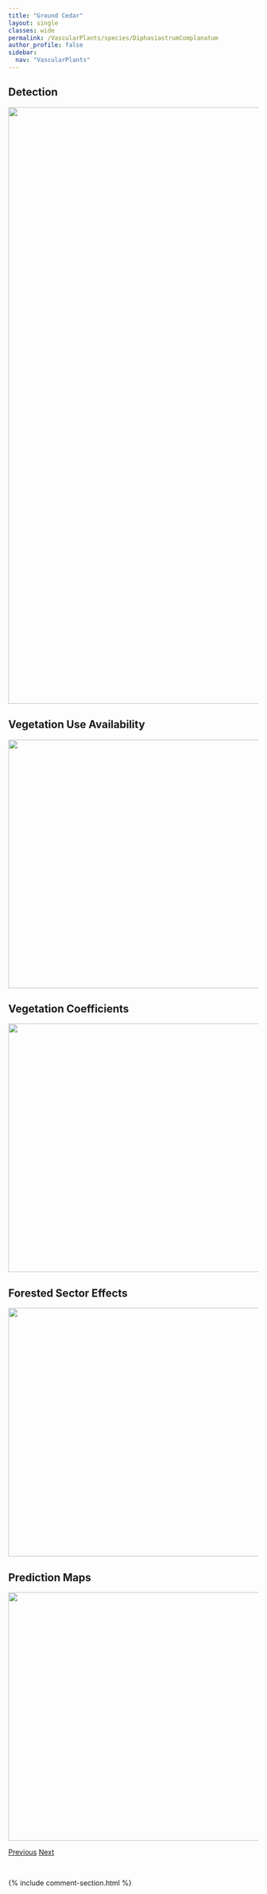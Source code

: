 ```yaml
---
title: "Ground Cedar"
layout: single
classes: wide
permalink: /VascularPlants/species/DiphasiastrumComplanatum
author_profile: false
sidebar:
  nav: "VascularPlants"
---
```


<h2>Detection</h2>

<a href="https://drive.google.com/uc?export=view&id=1DECJb8DIfigQA-yCAM0lzY8lYTk89SA2">
<img src="https://drive.google.com/uc?export=view&id=1DECJb8DIfigQA-yCAM0lzY8lYTk89SA2" height = "1200" width = "800">
</a>


<h2>Vegetation Use Availability</h2>

<a href="https://drive.google.com/uc?export=view&id=1uVV2oWENGO2_7jrxLl9zyOb0RX9PwyWG">
<img src="https://drive.google.com/uc?export=view&id=1uVV2oWENGO2_7jrxLl9zyOb0RX9PwyWG" height = "500" width = "1000">
</a>


<h2>Vegetation Coefficients</h2>

<a href="https://drive.google.com/uc?export=view&id=1IKz_JRU9rrr_LzTJR4xPP5PbAdDCncgB">
<img src="https://drive.google.com/uc?export=view&id=1IKz_JRU9rrr_LzTJR4xPP5PbAdDCncgB" height = "500" width = "1000">
</a>


<h2>Forested Sector Effects</h2>

<a href="https://drive.google.com/uc?export=view&id=1DyAPzTHchN7NSaXQQrwSG-fgqiJ1l-YA">
<img src="https://drive.google.com/uc?export=view&id=1DyAPzTHchN7NSaXQQrwSG-fgqiJ1l-YA" height = "500" width = "1000">
</a>


<h2>Prediction Maps</h2>

<a href="https://drive.google.com/uc?export=view&id=1Tfo3biP05Xz3e3Udzq2HeMftLhuCr0H5">
<img src="https://drive.google.com/uc?export=view&id=1Tfo3biP05Xz3e3Udzq2HeMftLhuCr0H5" height = "500" width = "1000">
</a>


<a href="/DevelopmentWebsite/VascularPlants/species/DiphasiastrumAlpinum" class="pagination--pager" title="Diphasiastrum alpinum">Previous</a> <a href="/DevelopmentWebsite/VascularPlants/species/DiphasiastrumSitchense" class="pagination--pager" title="Diphasiastrum sitchense">Next</a>

<p>&nbsp;</p>

{% include comment-section.html %}
